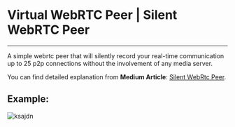 # Virtual WebRTC Peer | Silent WebRTC Peer

----

A simple webrtc peer that will silently record your real-time communication up to 25 p2p connections without the involvement of any media server.

You can find detailed explanation from **Medium Article**: [Silent WebRtc Peer](https://medium.com/@BeingOttoman/virtual-webrtc-peer-webrtc-audio-video-screen-recording-without-media-server-a0a977026ec9).

## Example:

![ksajdn](https://github.com/mail2chromium/Virtual-WebRTC-Peer/blob/main/Silent-Peer.gif)

